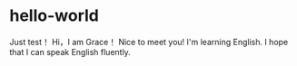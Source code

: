 # hello-world
Just test！
Hi，I am Grace！
Nice to meet you!
I'm learning English.
I hope that I can speak English fluently.
